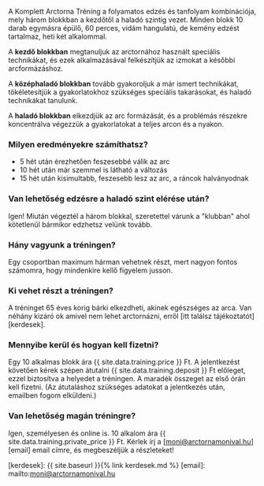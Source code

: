 A Komplett Arctorna Tréning a folyamatos edzés és tanfolyam kombinációja, mely
három blokkban a kezdőtől a haladó szintig vezet. Minden blokk 10 darab egymásra
épülő, 60 perces, vidám hangulatú, de kemény edzést tartalmaz, heti két
alkalommal.

A **kezdő blokkban** megtanuljuk az arctornához használt speciális technikákat,
és ezek alkalmazásával felkészítjük az izmokat a későbbi arcformázáshoz.

A **középhaladó blokkban** tovább gyakoroljuk a már ismert technikákat,
tökéletesítjük a gyakorlatokhoz szükséges speciális takarásokat, és haladó
technikákat tanulunk.

A **haladó blokkban** elkezdjük az arc formázását, és a problémás részekre
koncentrálva végezzük a gyakorlatokat a teljes arcon és a nyakon.

### Milyen eredményekre számíthatsz?

*   5 hét után érezhetően feszesebbé válik az arc
*   10 hét után már szemmel is látható a változás
*   15 hét után kisimultabb, feszesebb lesz az arc, a ráncok halványodnak

### Van lehetőség edzésre a haladó szint elérése után?

Igen! Miután végeztél a három blokkal, szeretettel várunk a "klubban" ahol
kötetlenül bármikor edzhetsz velünk tovább.

### Hány vagyunk a tréningen?

Egy csoportban maximum hárman vehetnek részt, mert nagyon fontos számomra, hogy mindenkire kellő figyelem jusson.

### Ki vehet részt a tréningen?

A tréninget 65 éves korig bárki elkezdheti, akinek egészséges az arca. Van
néhány kizáró ok amivel nem lehet arctornázni, erről
[itt találsz tájékoztatót][kerdesek].

### Mennyibe kerül és hogyan kell fizetni?

Egy 10 alkalmas blokk <span class="u-NoWrap">ára
{{ site.data.training.price }}&nbsp;Ft.</span> A jelentkezést követően kérek
szépen átutalni {{ site.data.training.deposit }}&nbsp;Ft előleget, ezzel biztosítva a helyedet a tréningen.
A maradék összeget az első órán kell fizetni. (Az átutaláshoz szükséges adatokat
a jelentkezés után, emailben fogom elküldeni.)

### Van lehetőség magán tréningre?

Igen, személyesen és online is. 10 alkalom
<span class="u-NoWrap">ára {{ site.data.training.private_price }}&nbsp;Ft.</span>
Kérlek írj a [moni@arctornamonival.hu][email]
email címre, és megbeszéljük&nbsp;a&nbsp;részleteket!


[kerdesek]: {{ site.baseurl }}{% link kerdesek.md %}
[email]: mailto:moni@arctornamonival.hu
